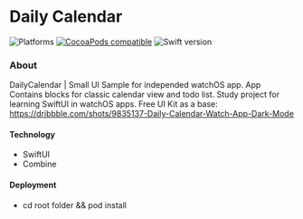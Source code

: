 
# Daily Calendar

![Platforms](https://img.shields.io/badge/platforms-watchOS-lightgrey.svg)
[![CocoaPods compatible](https://img.shields.io/badge/CocoaPods-compatible-4BC51D.svg?style=flat)](#cocoapods)
![Swift version](https://img.shields.io/badge/swift-5.2-orange.svg)

### About

DailyCalendar | Small UI Sample for independed watchOS app. App Contains blocks for classic calendar view and todo list. 
Study project for learning SwiftUI in watchOS apps. 
Free UI Kit as a base: https://dribbble.com/shots/9835137-Daily-Calendar-Watch-App-Dark-Mode

#### Technology

- SwiftUI
- Combine

#### Deployment

- cd root folder && pod install

